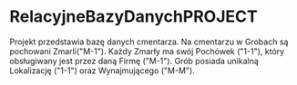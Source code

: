 # RelacyjneBazyDanychPROJECT
Projekt przedstawia bazę danych cmentarza. Na cmentarzu w Grobach są pochowani Zmarli("M-1"). Każdy Zmarły ma swój Pochówek ("1-1"), 
który obsługiwany jest przez daną Firmę ("M-1"). Grób posiada unikalną Lokalizację ("1-1") oraz Wynajmującego ("M-M").
